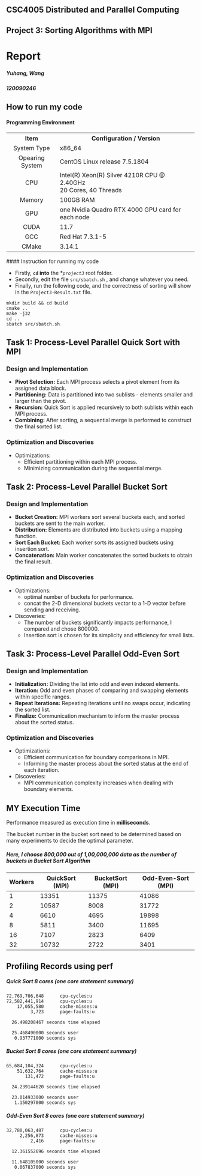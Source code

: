 ## CSC4005 Distributed and Parallel Computing

## Project 3:  Sorting Algorithms with MPI

# Report

##### Yuhang, Wang

##### 120090246

## How to run my code

#### Programming Environment

<table>
  <tr>
    <th>Item</th>
    <th>Configuration / Version</th>
  </tr>
  <tr>
    <td align="center">System Type</td>
    <td>x86_64</td>
  </tr>
  <tr>
    <td align="center">Opearing System</td>
    <td>CentOS Linux release 7.5.1804</td>
  </tr>
  <tr>
    <td align="center">CPU</td>
    <td>
      Intel(R) Xeon(R) Silver 4210R CPU @ 2.40GHz
      <br/>
      20 Cores, 40 Threads
    </td>
  </tr>
  <tr>
    <td align="center">Memory</td>
    <td>100GB RAM</td>
  </tr>
  <tr>
    <td align="center">GPU</td>
    <td>one Nvidia Quadro RTX 4000 GPU card for each node</td>
  </tr>
  <tr>
    <td align="center">CUDA</td>
    <td>11.7</td>
  </tr>
  <tr>
    <td align="center">GCC</td>
    <td>Red Hat 7.3.1-5</td>
  </tr>
  <tr>
    <td align="center">CMake</td>
    <td>3.14.1</td>
  </tr>
</table>
#### Instruction for running my code

- Firstly, **`cd` into** the **`project3`* root folder. 
- Secondly, edit the file `src/sbatch.sh` , and change whatever you need.
- Finally, run the following code, and the correctness of sorting will show in the `Project3-Result.txt` file.

```apl
mkdir build && cd build
cmake ..
make -j32
cd ..
sbatch src/sbatch.sh
```



## Task 1: Process-Level Parallel Quick Sort with MPI

### Design and Implementation

- **Pivot Selection:** Each MPI process selects a pivot element from its assigned data block.
- **Partitioning:** Data is partitioned into two sublists - elements smaller and larger than the pivot.
- **Recursion:** Quick Sort is applied recursively to both sublists within each MPI process.
- **Combining:** After sorting, a sequential merge is performed to construct the final sorted list.

### Optimization and Discoveries

- Optimizations:
  - Efficient partitioning within each MPI process.
  - Minimizing communication during the sequential merge.

## Task 2: Process-Level Parallel Bucket Sort

### Design and Implementation

- **Bucket Creation:** MPI workers sort several buckets each, and sorted buckets are sent to the main worker.
- **Distribution:** Elements are distributed into buckets using a mapping function.
- **Sort Each Bucket:** Each worker sorts its assigned buckets using insertion sort.
- **Concatenation:** Main worker concatenates the sorted buckets to obtain the final result.

### Optimization and Discoveries

- Optimizations:
  - optimal number of buckets for performance.
  - concat  the 2-D dimensional buckets vector to a 1-D vector before sending and receiving.
- Discoveries:
  - The number of buckets significantly impacts performance, I compared and chose 800000.
  - Insertion sort is chosen for its simplicity and efficiency for small lists.

## Task 3: Process-Level Parallel Odd-Even Sort

### Design and Implementation

- **Initialization:** Dividing the list into odd and even indexed elements.
- **Iteration:** Odd and even phases of comparing and swapping elements within specific ranges.
- **Repeat Iterations:** Repeating iterations until no swaps occur, indicating the sorted list.
- **Finalize:** Communication mechanism to inform the master process about the sorted status.

### Optimization and Discoveries

- Optimizations:
  - Efficient communication for boundary comparisons in MPI.
  - Informing the master process about the sorted status at the end of each iteration.
- Discoveries:
  - MPI communication complexity increases when dealing with boundary elements.

## MY Execution Time

Performance measured as execution time in **milliseconds**.

The bucket number in the bucket sort need to be determined based on many experiments to decide the optimal parameter.

##### Here, I choose 800,000 out of 1,00,000,000 data as the number of buckets in Bucket Sort Algorithm

| Workers | QuickSort (MPI) | BucketSort (MPI) | Odd-Even-Sort (MPI) |
| ------- | --------------- | ---------------- | ------------------- |
| 1       | 13351           | 11375            | 41086               |
| 2       | 10587           | 8008             | 31772               |
| 4       | 6610            | 4695             | 19898               |
| 8       | 5811            | 3400             | 11695               |
| 16      | 7107            | 2823             | 6409                |
| 32      | 10732           | 2722             | 3401                |



## Profiling Records using perf

##### Quick Sort 8 cores (one core statement summary)

    72,769,706,648      cpu-cycles:u                                                
    72,582,441,914      cpu-cycles:u                                                
        17,055,580      cache-misses:u                                              
             3,723      page-faults:u                                               
    
      26.498208467 seconds time elapsed
    
      25.468490000 seconds user
       0.937771000 seconds sys

##### Bucket Sort 8 cores (one core statement summary)

    65,684,104,324      cpu-cycles:u                                                
        51,632,764      cache-misses:u                                              
           131,472      page-faults:u                                               
    
      24.239144620 seconds time elapsed
    
      23.014933000 seconds user
       1.150297000 seconds sys

##### Odd-Even Sort 8 cores (one core statement summary)

    32,780,063,487      cpu-cycles:u                                                
         2,256,873      cache-misses:u                                              
             2,416      page-faults:u                                               
    
      12.361552696 seconds time elapsed
    
      11.648105000 seconds user
       0.067837000 seconds sys

